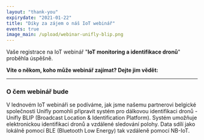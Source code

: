 ```yaml
---
layout: "thank-you"
expirydate: "2021-01-22"
title: "Díky za zájem o náš IoT webinář"
events: true
image_main: /upload/webinar-unifly-blip.png
---
```


Vaše registrace na IoT webinář "**IoT monitoring a identifikace dronů**" proběhla úspěšně.

**Víte o někom, koho může webinář zajímat? Dejte jim vědět:**
<div class="addthis_inline_share_toolbox pb-30" data-url="https://www.hardwario.com/cs/events/2021-01-21-webinar-industry/" data-title="[IoT webinář] IoT monitoring a identifikace dronů" data-description="Zúčastním se IoT webináře HARDWARIO na téma IoT monitoring a identifikace dronů" ></div>

<hr class = "mb-30"/>

<h3 class = "mb-20">O čem webinář bude</h3>

<p>V lednovém IoT webináři se podíváme, jak jsme našemu partnerovi belgické společnosti Unifly pomohli připravit systém pro dálkovou identifikaci dronů - Unifly BLIP (Broadcast Location & Identification Platform). Systém umožňuje elektronickou identifikaci dronů a vzdálené sledování polohy. Data sdílí jako lokálně pomocí BLE (Bluetooth Low Energy) tak vzdáleně pomocí NB-IoT.</p>
